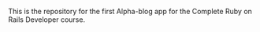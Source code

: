 This is the repository for the first Alpha-blog app for the Complete Ruby on Rails Developer course.